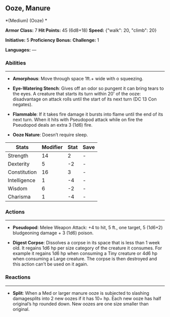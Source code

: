 ## Ooze, Manure
*(Medium) (Ooze) *

**Armor Class:** 7
**Hit Points:** 45 (6d8+18)
**Speed:** {"walk": 20, "climb": 20}

**Initiative:** 5
**Proficiency Bonus:**
**Challenge:** 1

**Languages:** —

### Abilities
 --- 
- **Amorphous**: Move through space 1ft.+ wide with o squeezing.

- **Eye-Watering Stench**: Gives off an odor so pungent it can bring tears to the eyes. A creature that starts its turn within 20' of the ooze: disadvantage on attack rolls until the start of its next turn (DC 13 Con negates).

- **Flammable**: If it takes fire damage it bursts into flame until the end of its next turn. When it hits with Pseudopod attack while on fire the Pseudopod deals an extra 3 (1d6) fire.

- **Ooze Nature**: Doesn’t require sleep.



| Stats | Modifier | Stat | Save
| ---- | ---- | ---- | ---- |
| Strength | 14 | 2 | - |
| Dexterity | 5 | -2 | - |
| Constitution | 16 | 3 | - |
| Intelligence | 1 | -4 | - |
| Wisdom | 6 | -2 | - |
| Charisma | 1 | -4 | - |

### Actions
 --- 
- **Pseudopod**: Melee Weapon Attack: +4 to hit, 5 ft., one target, 5 (1d6+2) bludgeoning damage + 3 (1d6) poison.

- **Digest Corpse**: Dissolves a corpse in its space that is less than 1 week old. It regains 1d6 hp per size category of the creature it consumes. For example it regains 1d6 hp when consuming a Tiny creature or 4d6 hp when consuming a Large creature. The corpse is then destroyed and this action can’t be used on it again.

### Reactions
 --- 
- **Split**: When a Med or larger manure ooze is subjected to slashing damagesplits into 2 new oozes if it has 10+ hp. Each new ooze has half original’s hp rounded down. New oozes are one size smaller than original.


